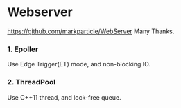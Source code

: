 # Webserver
https://github.com/markparticle/WebServer
Many Thanks.

### 1. Epoller
Use Edge Trigger(ET) mode, and non-blocking IO.

### 2. ThreadPool
Use C++11 thread, and lock-free queue.

